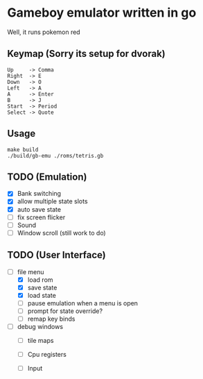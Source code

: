 # Gameboy emulator written in go

Well, it runs pokemon red

## Keymap (Sorry its setup for dvorak)
```
Up     -> Comma  
Right  -> E  
Down   -> O  
Left   -> A  
A      -> Enter  
B      -> J  
Start  -> Period  
Select -> Quote  
```

## Usage
```
make build
./build/gb-emu ./roms/tetris.gb
```


## TODO (Emulation)
- [x] Bank switching
- [x] allow multiple state slots
- [x] auto save state
- [ ] fix screen flicker
- [ ] Sound
- [ ] Window scroll (still work to do)

## TODO (User Interface)
- [ ] file menu
    - [x] load rom
    - [x] save state
    - [x] load state
    - [ ] pause emulation when a menu is open
    - [ ] prompt for state override?
    - [ ] remap key binds
- [ ] debug windows
    - [ ] tile maps
    - [ ] Cpu registers
    - [ ] Input

